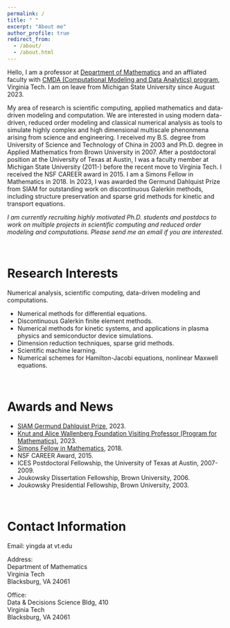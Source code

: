 ```yaml
---
permalink: /
title: " " 
excerpt: "About me"
author_profile: true
redirect_from: 
  - /about/
  - /about.html
---
```




Hello, I am a professor at [Department of Mathematics](https://math.vt.edu/) and an affliated faculty with [CMDA (Computational Modeling and Data Analytics) program](https://data.science.vt.edu/programs/cmda.html), Virginia Tech. I am on leave from  Michigan State University since August 2023. 

My area of research is scientific computing, applied mathematics and data-driven modeling and computation. We are interested in using modern data-driven, reduced order modeling and classical numerical analysis as tools to simulate highly complex and high dimensional multiscale phenonmena arising from science and engineering. I received my B.S. degree from University of Science and Technology of China in 2003 and Ph.D. degree in Applied Mathematics from Brown University in 2007. After a postdoctoral position at the University of Texas at Austin, I was a faculty member at Michigan State University (2011-) before the recent move to Virginia Tech. I received the NSF CAREER award in 2015. I am a Simons Fellow in Mathematics in 2018. In 2023, I was awarded the Germund Dahlquist Prize from SIAM for outstanding work on discontinuous Galerkin methods, including structure preservation and sparse grid methods for kinetic and transport equations.

*I am currently recruiting highly motivated Ph.D. students and postdocs to work on multiple projects in scientific computing and reduced order modeling and computations. Please send me an email if you are interested.*

<p>&nbsp;</p>

Research Interests
======
Numerical analysis, scientific computing, data-driven modeling and computations.
* Numerical methods for differential equations.
* Discontinuous Galerkin finite element methods.
* Numerical methods for kinetic systems, and applications in plasma physics and semiconductor device simulations.
* Dimension reduction techniques, sparse grid methods.
* Scientific machine learning.
* Numerical schemes for Hamilton-Jacobi equations, nonlinear Maxwell equations.

<p>&nbsp;</p>

# Awards and News
* [SIAM Germund Dahlquist Prize](https://www.siam.org/prizes-recognition/major-prizes-lectures/detail/germund-dahlquist-prize), 2023.
* [Knut and Alice Wallenberg Foundation Visiting Professor (Program for Mathematics)](https://kaw.wallenberg.org/en/yingda-cheng), 2023. 
* [Simons Fellow in Mathematics](https://www.simonsfoundation.org/grant/simons-fellows-in-mathematics/?tab=awardees), 2018.
* NSF CAREER Award, 2015.
* ICES Postdoctoral Fellowship, the University of Texas at Austin, 2007-2009.
* Joukowsky Dissertation Fellowship, Brown University, 2006.
* Joukowsky Presidential Fellowship, Brown University, 2003.


<p>&nbsp;</p>


# Contact Information

Email: yingda at vt.edu

Address:\
Department of Mathematics\
Virginia Tech\
Blacksburg, VA 24061

Office:\
Data & Decisions Science Bldg, 410\
Virginia Tech\
Blacksburg, VA 24061


